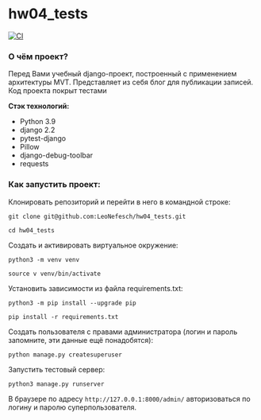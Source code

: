 # hw04_tests

[![CI](https://github.com/yandex-praktikum/hw04_tests/actions/workflows/python-app.yml/badge.svg?branch=master)](https://github.com/yandex-praktikum/hw04_tests/actions/workflows/python-app.yml)


### О чём проект?
Перед Вами учебный django-проект, построенный с применением архитектуры MVT. Представляет из себя блог для публикации записей. Код проекта покрыт тестами

**Стэк технологий:**
- Python 3.9
- django 2.2
- pytest-django
- Pillow
- django-debug-toolbar
- requests

### Как запустить проект:

Клонировать репозиторий и перейти в него в командной строке:

```
git clone git@github.com:LeoNefesch/hw04_tests.git
```

```
cd hw04_tests
```

Cоздать и активировать виртуальное окружение:

```
python3 -m venv venv
```

```
source v venv/bin/activate
```

Установить зависимости из файла requirements.txt:

```
python3 -m pip install --upgrade pip
```

```
pip install -r requirements.txt
```

Создать пользователя с правами администратора (логин и пароль запомните, эти данные ещё понадобятся):

```
python manage.py createsuperuser
```

Запустить тестовый сервер:

```
python3 manage.py runserver
```

В браузере по адресу `http://127.0.0.1:8000/admin/` авторизоваться по логину и паролю суперпользователя.



